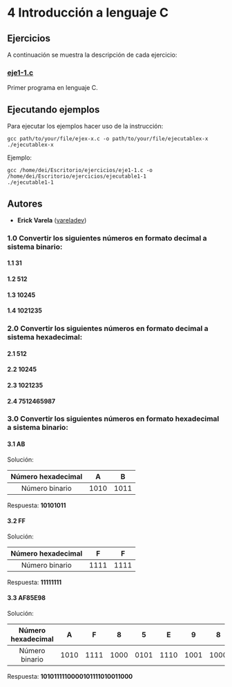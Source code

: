 # 4 Introducción a lenguaje C

## Ejercicios

A continuación se muestra la descripción de cada ejercicio:

### [eje1-1.c](eje4-1.c)

Primer programa en lenguaje C.

## Ejecutando ejemplos

Para ejecutar los ejemplos hacer uso de la instrucción:

```
gcc path/to/your/file/ejex-x.c -o path/to/your/file/ejecutablex-x
./ejecutablex-x
```

Ejemplo:

```
gcc /home/dei/Escritorio/ejercicios/eje1-1.c -o /home/dei/Escritorio/ejercicios/ejecutable1-1
./ejecutable1-1
```

## Autores

* **Erick Varela** ([vareladev](https://github.com/vareladev/))


###  1.0 Convertir los siguientes números en formato decimal a sistema binario:
#### 1.1 31
#### 1.2 512
#### 1.3 10245
#### 1.4 1021235

### 2.0 Convertir los siguientes números en formato decimal a sistema hexadecimal:
#### 2.1 512
#### 2.2 10245
#### 2.3 1021235
#### 2.4 7512465987

### 3.0 Convertir los siguientes números en formato hexadecimal a sistema binario:
#### 3.1 AB

Solución:

|Número hexadecimal|A|B|
|:---:|:---:|:---:|
|Número binario|1010|1011|

Respuesta: **10101011**

#### 3.2 FF

Solución:

|Número hexadecimal|F|F|
|:---:|:---:|:---:|
|Número binario|1111|1111|

Respuesta: **11111111**

#### 3.3 AF85E98

Solución:

|Número hexadecimal|A|F|8|5|E|9|8|
|:---:|:---:|:---:|:---:|:---:|:---:|:---:|:---:|
|Número binario|1010|1111|1000|0101|1110|1001|1000|

Respuesta: **1010111110000101111010011000**

